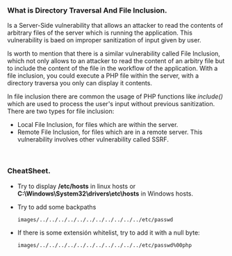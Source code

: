 ### What is Directory Traversal And File Inclusion.

Is a Server-Side vulnerability that allows an attacker to read the contents of arbitrary files of the server which is running the application. This vulnerability is baed on improper sanitization of input given by user.

Is worth to mention that there is a similar vulnerability called File Inclusion, which not only allows to an attacker to read the content of an arbitry file but to include the content of the file in the workflow of the application. With a file inclusion, you could execute a PHP file within the server, with a directory traversa you only can display it contents.

In file inclusion there are common the usage of PHP functions like *include()* which are used to process the user's input without previous sanitization. There are two types for file inclusion:

- Local File Inclusion, for files which are within the server.
- Remote File Inclusion, for files which are in a remote server. This vulnerability involves other vulnerability called SSRF.

<br>

### CheatSheet.

- Try to display **/etc/hosts** in linux hosts or **C:\Windows\System32\drivers\etc\hosts** in Windows hosts.

- Try to add some backpaths

    ```text
    images/../../../../../../../../../../../etc/passwd
    ```

- If there is some extensión whitelist, try to add it with a null byte:

    ```text
    images/../../../../../../../../../../../etc/passwd%00php
    ```



